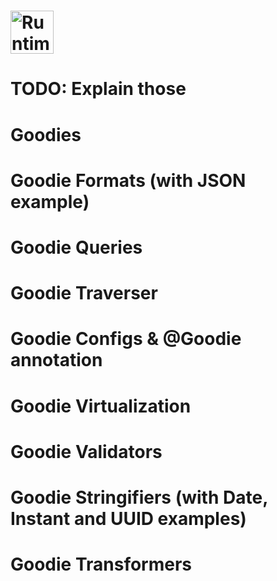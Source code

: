 # <a href="https://jitpack.io/#iGoodie/RuntimeGoodies"><img src="https://raw.githubusercontent.com/iGoodie/RuntimeGoodies/main/.github/assets/logo.svg" height="69" alt="RuntimeGoodies Logo" aria-label="RuntimeGoodies Logo" /></a>

# TODO: Explain those

# Goodies

# Goodie Formats (with JSON example)

# Goodie Queries

# Goodie Traverser

# Goodie Configs & @Goodie annotation

# Goodie Virtualization

# Goodie Validators

# Goodie Stringifiers (with Date, Instant and UUID examples)

# Goodie Transformers